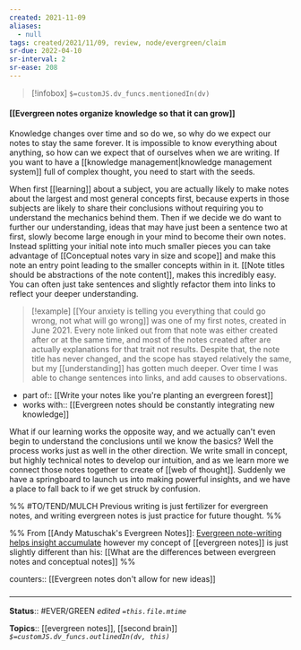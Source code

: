 ```yaml
---
created: 2021-11-09 
aliases:
  - null
tags: created/2021/11/09, review, node/evergreen/claim
sr-due: 2022-04-10
sr-interval: 2
sr-ease: 208
---
```

> [!infobox]
`$=customJS.dv_funcs.mentionedIn(dv)`

#### [[Evergreen notes organize knowledge so that it can grow]] 

Knowledge changes over time and so do we, so why do we expect our notes to stay the same forever. It is impossible to know everything about anything, so how can we expect that of ourselves when we are writing. If you want to have a [[knowledge management|knowledge management system]] full of complex thought, you need to start with the seeds. 

When first [[learning]] about a subject, you are actually likely to make notes about the largest and most general concepts first,
because experts in those subjects are likely to share their conclusions without requiring you to understand the mechanics behind them.
Then if we decide we do want to further our understanding,
ideas that may have just been a sentence two at first, slowly become large enough in your mind to become their own notes.
Instead splitting your initial note into much smaller pieces
you can take advantage of [[Conceptual notes vary in size and scope]]
and make this note an entry point leading to the smaller concepts within in it.
[[Note titles should be abstractions of the note content]], makes this incredibly easy.
You can often just take sentences and
slightly refactor them into links to reflect
your deeper understanding.

> [!example]
> [[Your anxiety is telling you everything that could go wrong, not what will go wrong]] was one
> of my first notes, created in June 2021.
> Every note linked out from that note was either created after or at the same time, and most of the notes created after are actually explanations for that trait not results.
> Despite that, the note title has never changed, and the scope has stayed relatively the same, but my [[understanding]] has gotten much deeper.
> Over time I was able to change sentences into links, and add causes to observations.

- part of:: [[Write your notes like you're planting an evergreen forest]]
- works with:: [[Evergreen notes should be constantly integrating new knowledge]]

What if our learning works the opposite way, and we actually can't even begin to understand the conclusions until we know the basics?
Well the process works just as well in the other direction.
We write small in concept, but highly technical notes to develop our intuition, and as we learn more we connect those notes together to create of [[web of thought]].
Suddenly we have a springboard to launch us into making powerful insights, and we have a place to fall back to if we get struck by confusion.

%% #TO/TEND/MULCH 
Previous writing is just fertilizer for evergreen notes,
and writing evergreen notes is just practice for future thought. 
%%

%%
From [[Andy Matuschak's Evergreen Notes]]: [Evergreen note-writing helps insight accumulate](https://notes.andymatuschak.org/z6cFzJWgj9vZpnrQsjrZ8yCNREzCTgyFeVZTb) however my concept of [[evergreen notes]] is just slightly different than his: [[What are the differences between evergreen notes and conceptual notes]]
%%

counters:: [[Evergreen notes don't allow for new ideas]]

### <hr class="footnote"/>

**Status**:: #EVER/GREEN 
*edited `=this.file.mtime`*

**Topics**:: [[evergreen notes]], [[second brain]] 
*`$=customJS.dv_funcs.outlinedIn(dv, this)`*
